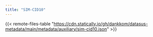 ```yaml
---
title: "SIM-CID10"
---
```


{{< remote-files-table "https://cdn.statically.io/gh/dankkom/datasus-metadata/main/metadata/auxiliary/sim-cid10.json" >}}

